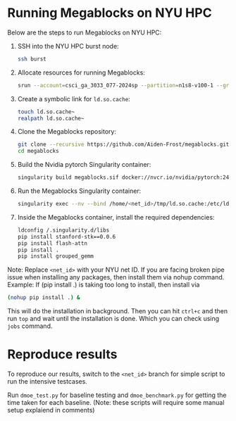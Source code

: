 # Running Megablocks on NYU HPC

Below are the steps to run Megablocks on NYU HPC:

1. SSH into the NYU HPC burst node:
    ```bash
    ssh burst
    ```

2. Allocate resources for running Megablocks:
    ```bash
    srun --account=csci_ga_3033_077-2024sp --partition=n1s8-v100-1 --gres=gpu:v100:1 --time=02:00:00 --wait=300 --pty /bin/bash
    ```

3. Create a symbolic link for `ld.so.cache`:
    ```bash
    touch ld.so.cache~
    realpath ld.so.cache~
    ```

4. Clone the Megablocks repository:
    ```bash
    git clone --recursive https://github.com/Aiden-Frost/megablocks.git
    cd megablocks
    ```

5. Build the Nvidia pytorch Singularity container:
    ```bash
    singularity build megablocks.sif docker://nvcr.io/nvidia/pytorch:24.04-py3
    ```

6. Run the Megablocks Singularity container:
    ```bash
    singularity exec --nv --bind /home/<net_id>/tmp/ld.so.cache:/etc/ld.so.cache:ro /home/<net_id>/megablocks/megablocks.sif /bin/bash
    ```
   
7. Inside the Megablocks container, install the required dependencies:
    ```bash
    ldconfig /.singularity.d/libs
    pip install stanford-stk==0.0.6
    pip install flash-attn
    pip install .
    pip install grouped_gemm
    ```

Note: Replace `<net_id>` with your NYU net ID. If you are facing broken pipe issue when installing any packages, then 
install them via nohup command. Example: If (pip install .) is taking too long to install, then install via
```bash
(nohup pip install .) &
```
This will do the installation in background. Then you can hit `ctrl+c` and then run `top` and wait until the installation is done.
Which you can check using `jobs` command.

# Reproduce results

To reproduce our results, switch to the `<net_id>` branch for simple script to run the intensive testcases.

Run `dmoe_test.py` for baseline testing and `dmoe_benchmark.py` for getting the time taken for each baseline. (Note: these scripts will require some manual setup explaiend in comments)
